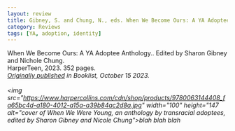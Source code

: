 ```yaml
---
layout: review
title: Gibney, S. and Chung, N., eds. When We Become Ours: A YA Adoptee Anthology.
category: Reviews
tags: [YA, adoption, identity]
---
```

<span class="title">When We Become Ours: A YA Adoptee Anthology.</span>. Edited by Sharon Gibney and Nichole Chung.<br>
<span class="publisher">HarperTeen, 2023. 352 pages.</span><br>
<span style="font-size:14px"><em><a href="https://www.booklistonline.com/When-We-Become-Ours-A-YA-Adoptee-Anthology-Nicole-Chung/pid=9781608" target="_blank" alt="Review of When We Become Ours on Booklist website">Originally published</a> in <em>Booklist</em>, October 15 2023.</span><br><br>
<span class="book1"><img src="https://www.harpercollins.com/cdn/shop/products/9780063144408_fa65bc4d-a180-4012-a15a-a39b84ac2d8a.jpg" width="100" height="147 alt="cover of When We Were Young, an anthology by transracial adoptees, edited by Sharon Gibney and Nicole Chung">blah blah blah</span>
